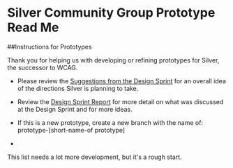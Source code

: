 # Silver Community Group Prototype Read Me

##Instructions for Prototypes

Thank you for helping us with developing or refining prototypes for Silver, the successor to WCAG.

*  Please review the [Suggestions from the Design Sprint](https://www.w3.org/community/silver/2018/04/23/suggestions-of-silver-design-sprint/) for an overall idea of the directions Silver is planning to take.

*  Review the [Design Sprint Report](https://www.w3.org/community/silver/draft-final-report-of-silver/) for more detail on what was discussed at the Design Sprint and for more ideas.

*  If this is a new prototype, create a new branch with the name of: prototype-[short-name-of prototype] 

*  

This list needs a lot more development, but it's a rough start.